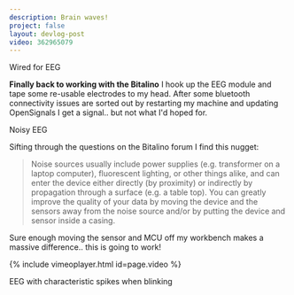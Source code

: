```yaml
---
description: Brain waves!
project: false
layout: devlog-post
video: 362965079
---
```


<div class="img_row">
	<img class="col three" src="{{ site.baseurl }}/images/autonomicladyland/EEGwired.jpg" alt="" title="Wired for EEG"/>
</div>
<div class="col three caption">
	Wired for EEG
</div>

**Finally back to working with the Bitalino** I hook up the EEG module and tape some re-usable electrodes to my head. After some bluetooth connectivity issues are sorted out by restarting my machine and updating OpenSignals I get a signal.. but not what I'd hoped for. 

<div class="img_row">
	<img class="col three" src="{{ site.baseurl }}/images/autonomicladyland/EEGnoise.jpg" alt="" title="Noisy EEG"/>
</div>
<div class="col three caption">
	Noisy EEG
</div>

Sifting through the questions on the Bitalino forum I find this nugget:

>Noise sources usually include power supplies (e.g. transformer on a laptop computer), fluorescent lighting, or other things alike, and can enter the device either directly (by proximity) or indirectly by propagation through a surface (e.g. a table top).
>You can greatly improve the quality of your data by moving the device and the sensors away from the noise source and/or by putting the device and sensor inside a casing.

Sure enough moving the sensor and MCU off my workbench makes a massive difference.. this is going to work!

{% include vimeoplayer.html id=page.video %}
<div class="col three caption">
	EEG with characteristic spikes when blinking
</div>

